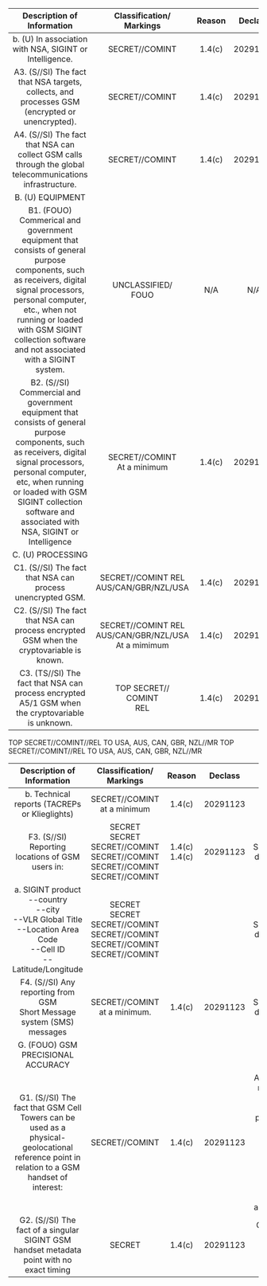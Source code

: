 | Description of Information | Classification/ <br> Markings | Reason | Declass | Remarks |
| :--: | :--: | :--: | :--: | :--: |
| b. (U) In association with NSA, SIGINT or Intelligence. | SECRET//COMINT | $1.4(\mathrm{c})$ | 20291123 |  |
| A3. (S//SI) The fact that NSA targets, collects, and processes GSM (encrypted or unencrypted). | SECRET//COMINT | $1.4(\mathrm{c})$ | 20291133 | (U) No additional details. |
| A4. (S//SI) The fact that NSA can collect GSM calls through the global telecommunications infrastructure. | SECRET//COMINT | $1.4(\mathrm{c})$ | 20291123 |  |
| B. (U) EQUIPMENT |  |  |  |  |
| B1. (FOUO) Commerical and government equipment that consists of general purpose components, such as receivers, digital signal processors, personal computer, etc., when not running or loaded with GSM SIGINT collection software and not associated with a SIGINT system. | UNCLASSIFIED/ <br> FOUO | N/A | N/A | (U) No association with NSA, SIGINT or Intelligence. |
| B2. (S//SI) Commercial and government equipment that consists of general purpose components, such as receivers, digital signal processors, personal computer, etc, when running or loaded with GSM SIGINT collection software and associated with NSA, SIGINT or Intelligence | SECRET//COMINT <br> At a minimum | $1.4(\mathrm{c})$ | 20291123 |  |
| C. (U) PROCESSING |  |  |  |  |
| C1. (S//SI) The fact that NSA can process unencrypted GSM. | SECRET//COMINT REL <br> AUS/CAN/GBR/NZL/USA | $1.4(\mathrm{c})$ | 20291123 |  |
| C2. (S//SI) The fact that NSA can process encrypted GSM when the cryptovariable is known. | SECRET//COMINT REL <br> AUS/CAN/GBR/NZL/USA <br> At a mimimum | $1.4(\mathrm{c})$ | 20291123 |  |
| C3. (TS//SI) The fact that NSA can process encrypted A5/1 GSM when the cryptovariable is unknown. | TOP SECRET// <br> COMINT <br> REL | $1.4(\mathrm{c})$ | 20291123 | (U) Details may require protection via a special access |

TOP SECRET//COMINT//REL TO USA, AUS, CAN, GBR, NZL//MR
TOP SECRET//COMINT//REL TO USA, AUS, CAN, GBR, NZL//MR

| Description of Information | Classification/ <br> Markings | Reason | Declass | Remarks |
| :--: | :--: | :--: | :--: | :--: |
| b. Technical reports (TACREPs or Klieglights) | SECRET//COMINT at a minimum | $1.4(\mathrm{c})$ | 20291123 |  |
| F3. (S//SI) Reporting locations of GSM users in: | SECRET <br> SECRET <br> SECRET//COMINT <br> SECRET//COMINT <br> SECRET//COMINT <br> SECRET//COMINT | $1.4(\mathrm{c})$ <br> $1.4(\mathrm{c})$ | 20291123 | May be TOP <br> SECRET//COMINT <br> depending on the source. |
| a. SIGINT product <br> --country <br> --city <br> --VLR Global Title <br> --Location Area Code <br> --Cell ID <br> --Latitude/Longitude | SECRET <br> SECRET <br> SECRET//COMINT <br> SECRET//COMINT <br> SECRET//COMINT <br> SECRET//COMINT |  |  | May be TOP <br> SECRET//COMINT <br> depending on the source. |
| F4. (S//SI) Any reporting from GSM <br> Short Message system (SMS) messages | SECRET//COMINT at a minimum. | $1.4(\mathrm{c})$ | 20291123 | May be TOP <br> SECRET//COMINT <br> depending on the source. |
| G. (FOUO) GSM PRECISIONAL ACCURACY |  |  |  |  |
| G1. (S//SI) The fact that GSM Cell <br> Towers can be used as a physical- <br> geolocational reference point in <br> relation to a GSM handset of <br> interest: | SECRET//COMINT | $1.4(\mathrm{c})$ | 20291123 | A GSM handset in relationship to a GSM Cell tower should be portrayed in a 2-3 KM ellipse estimate that takes into consideration urban and rural environmental dependencies (power, terrain and interference). |
| G2. (S//SI) The fact of a singular <br> SIGINT GSM handset metadata point with no exact timing | SECRET | $1.4(\mathrm{c})$ | 20291123 | GEO periodically issues a geospatially presented (ArcView, |

